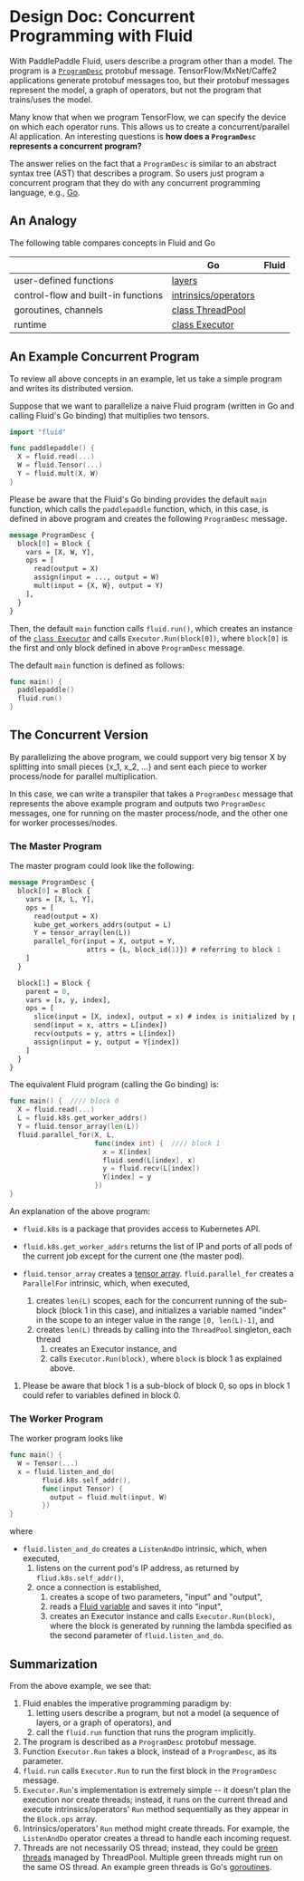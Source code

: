 # Design Doc: Concurrent Programming with Fluid

With PaddlePaddle Fluid, users describe a program other than a model.  The program is a [`ProgramDesc`](https://github.com/PaddlePaddle/Paddle/blob/develop/paddle/fluid/framework/framework.proto) protobuf message. TensorFlow/MxNet/Caffe2 applications generate protobuf messages too, but their protobuf messages represent the model, a graph of operators, but not the program that trains/uses the model.  

Many know that when we program TensorFlow, we can specify the device on which each operator runs.  This allows us to create a concurrent/parallel AI application.   An interesting questions is **how does a `ProgramDesc` represents a concurrent program?**  

The answer relies on the fact that a `ProgramDesc` is similar to an abstract syntax tree (AST) that describes a program.  So users just program a concurrent program that they do with any concurrent programming language, e.g., [Go](https://golang.org).

## An Analogy

The following table compares concepts in Fluid and Go

<table>
<thead>
<tr>
<th></th>
<th>Go</th>
<th>Fluid</th>
</tr>
</thead>
<tbody>
<tr>
<td>user-defined functions </td>
<td>
<a href="https://github.com/PaddlePaddle/Paddle/tree/develop/python/paddle/fluid">layers</a></td>
<td></td>
</tr>
<tr>
<td>control-flow and built-in functions </td>
<td>
<a href="https://github.com/PaddlePaddle/Paddle/tree/develop/paddle/fluid/operators">intrinsics/operators</a></td>
<td></td>
</tr>
<tr>
<td>goroutines, channels </td>
<td>
<a href="https://github.com/PaddlePaddle/Paddle/tree/develop/paddle/fluid/framework/thread_pool.h">class ThreadPool</a></td>
<td></td>
</tr>
<tr>
<td>runtime </td>
<td>
<a href="https://github.com/PaddlePaddle/Paddle/blob/develop/paddle/fluid/framework/executor.h">class Executor</a></td>
<td></td>
</tr>
</tbody>
</table>


## An Example Concurrent Program

To review all above concepts in an example, let us take a simple program and writes its distributed version.

Suppose that we want to parallelize a naive Fluid program (written in Go and calling Fluid's Go binding) that multiplies two tensors.

```go
import "fluid"

func paddlepaddle() {
  X = fluid.read(...)
  W = fluid.Tensor(...)
  Y = fluid.mult(X, W)
}
```

Please be aware that the Fluid's Go binding provides the default `main` function, which calls the `paddlepaddle` function, which, in this case, is defined in above program and creates the following `ProgramDesc` message.

```protobuf
message ProgramDesc {
  block[0] = Block {
    vars = [X, W, Y],
    ops = [
      read(output = X)
      assign(input = ..., output = W)
      mult(input = {X, W}, output = Y)
    ],
  }
}
```

Then, the default `main` function calls `fluid.run()`, which creates an instance of the [`class Executor`](https://github.com/PaddlePaddle/Paddle/blob/develop/paddle/fluid/framework/executor.h) and calls `Executor.Run(block[0])`, where `block[0]` is the first and only block defined in above `ProgramDesc` message.

The default `main` function is defined as follows:

```go
func main() {
  paddlepaddle()
  fluid.run()
}
```

## The Concurrent Version

By parallelizing the above program, we could support very big tensor X by splitting into small pieces {x_1, x_2, ...} and sent each piece to worker process/node for parallel multiplication.

In this case, we can write a transpiler that takes a `ProgramDesc` message that represents the above example program and outputs two `ProgramDesc` messages, one for running on the master process/node, and the other one for worker processes/nodes.

### The Master Program

The master program could look like the following:

```protobuf
message ProgramDesc {
  block[0] = Block {
    vars = [X, L, Y],
    ops = [
      read(output = X)
      kube_get_workers_addrs(output = L)
      Y = tensor_array(len(L))
      parallel_for(input = X, output = Y,
                   attrs = {L, block_id(1)}) # referring to block 1
    ]
  }

  block[1] = Block {
    parent = 0,
    vars = [x, y, index],
    ops = [
      slice(input = [X, index], output = x) # index is initialized by parallel_for
      send(input = x, attrs = L[index])
      recv(outputs = y, attrs = L[index])
      assign(input = y, output = Y[index])
    ]
  }
}
```

The equivalent Fluid program (calling the Go binding) is:

```go
func main() {  //// block 0
  X = fluid.read(...)
  L = fluid.k8s.get_worker_addrs()
  Y = fluid.tensor_array(len(L))
  fluid.parallel_for(X, L,
                     func(index int) {  //// block 1
                       x = X[index]
                       fluid.send(L[index], x)
                       y = fluid.recv(L[index])
                       Y[index] = y
                     })
}
```

An explanation of the above program:

- `fluid.k8s` is a package that provides access to Kubernetes API.  
- `fluid.k8s.get_worker_addrs` returns the list of IP and ports of all pods of the current job except for the current one (the master pod).  
- `fluid.tensor_array` creates a [tensor array](https://github.com/PaddlePaddle/Paddle/blob/develop/paddle/fluid/framework/lod_tensor_array.h).  `fluid.parallel_for` creates a `ParallelFor` intrinsic, which, when executed,

  1. creates `len(L)` scopes, each for the concurrent running of the sub-block (block 1 in this case), and initializes a variable named "index" in the scope to an integer value in the range `[0, len(L)-1]`, and
  2. creates `len(L)` threads by calling into the `ThreadPool` singleton, each thread  
     1. creates an Executor instance, and
     2. calls `Executor.Run(block)`, where `block` is block 1 as explained above.
1. Please be aware that block 1 is a sub-block of block 0, so ops in block 1 could refer to variables defined in block 0.

### The Worker Program

The worker program looks like

```go
func main() {
  W = Tensor(...)
  x = fluid.listen_and_do(
        fluid.k8s.self_addr(),
        func(input Tensor) {
          output = fluid.mult(input, W)
        })
}
```

where

- `fluid.listen_and_do` creates a `ListenAndDo` intrinsic, which, when executed,
  1. listens on the current pod's IP address, as returned by `fliud.k8s.self_addr()`,
  2. once a connection is established,
     1. creates a scope of two parameters, "input" and "output",
     2. reads a [Fluid variable](https://github.com/PaddlePaddle/Paddle/blob/develop/paddle/fluid/framework/variable.h) and saves it into "input",
     3. creates an Executor instance and calls `Executor.Run(block)`, where the block is generated by running the lambda specified as the second parameter of `fluid.listen_and_do`.

## Summarization

From the above example, we see that:

1. Fluid enables the imperative programming paradigm by:
   1. letting users describe a program, but not a model (a sequence of layers, or a graph of operators), and
   2. call the `fluid.run` function that runs the program implicitly.
1. The program is described as a `ProgramDesc` protobuf message.
2. Function `Executor.Run` takes a block, instead of a `ProgramDesc`, as its parameter.
3. `fluid.run` calls `Executor.Run` to run the first block in the `ProgramDesc` message.
4. `Executor.Run`'s implementation is extremely simple -- it doesn't plan the execution nor create threads; instead, it runs on the current thread and execute intrinsics/operators' `Run` method sequentially as they appear in the `Block.ops` array.
5. Intrinsics/operators' `Run` method might create threads.  For example, the `ListenAndDo` operator creates a thread to handle each incoming request.
6. Threads are not necessarily OS thread; instead, they could be [green threads](https://en.wikipedia.org/wiki/Green_threads) managed by ThreadPool.  Multiple green threads might run on the same OS thread.  An example green threads is Go's [goroutines](https://tour.golang.org/concurrency/1).
